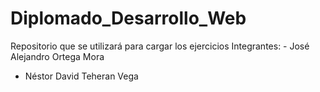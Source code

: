 # Diplomado_Desarrollo_Web
Repositorio que se utilizará para cargar los ejercicios 
Integrantes: - José Alejandro Ortega Mora
- Néstor David Teheran Vega
